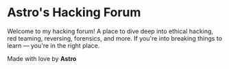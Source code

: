 # Astro's Hacking Forum

Welcome to my hacking forum!
A place to dive deep into ethical hacking, red teaming, reversing, forensics, and more. If you're into breaking things to learn — you're in the right place.

Made with love by **Astro**